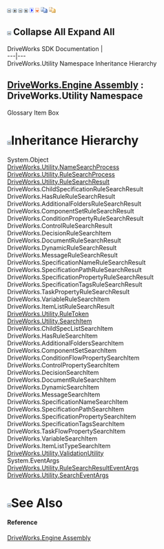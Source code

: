 ![](dotnetimages/collapse.gif) ![](dotnetimages/expand.gif) ![](dotnetimages/collapse.gif) ![](dotnetimages/expand.gif) ![](dotnetimages/drpdown.gif) ![](dotnetimages/drpdown_orange.gif) ![](dotnetimages/copycode.gif) ![](dotnetimages/copycodeHighlight.gif)

![](dotnetimages/collapse.gif) Collapse All Expand All  
---  
DriveWorks SDK Documentation  |   
---|---  
DriveWorks.Utility Namespace Inheritance Hierarchy   
  
[DriveWorks.Engine Assembly](topic2156.md) : DriveWorks.Utility Namespace  
---  
  
Glossary Item Box

# ![](dotnetimages/collapse.gif)Inheritance Hierarchy

System.Object  
[DriveWorks.Utility.NameSearchProcess](topic13195.md)  
[DriveWorks.Utility.RuleSearchProcess](topic13212.md)  
[DriveWorks.Utility.RuleSearchResult](topic13227.md)  
DriveWorks.ChildSpecificationRuleSearchResult  
DriveWorks.HasRuleRuleSearchResult  
DriveWorks.AdditionalFoldersRuleSearchResult  
DriveWorks.ComponentSetRuleSearchResult  
DriveWorks.ConditionPropertyRuleSearchResult  
DriveWorks.ControlRuleSearchResult  
DriveWorks.DecisionRuleSearchItem  
DriveWorks.DocumentRuleSearchResult  
DriveWorks.DynamicRuleSearchResult  
DriveWorks.MessageRuleSearchResult  
DriveWorks.SpecificationNameRuleSearchResult  
DriveWorks.SpecificationPathRuleSearchResult  
DriveWorks.SpecificationPropertyRuleSearchResult  
DriveWorks.SpecificationTagsRuleSearchResult  
DriveWorks.TaskPropertyRuleSearchResult  
DriveWorks.VariableRuleSearchItem  
DriveWorks.ItemListRuleSearchResult  
[DriveWorks.Utility.RuleToken](topic13249.md)  
[DriveWorks.Utility.SearchItem](topic13270.md)  
DriveWorks.ChildSpecListSearchItem  
DriveWorks.HasRuleSearchItem  
DriveWorks.AdditionalFoldersSearchItem  
DriveWorks.ComponentSetSearchItem  
DriveWorks.ConditionFlowPropertySearchItem  
DriveWorks.ControlPropertySearchItem  
DriveWorks.DecisionSearchItem  
DriveWorks.DocumentRuleSearchItem  
DriveWorks.DynamicSearchItem  
DriveWorks.MessageSearchItem  
DriveWorks.SpecificationNameSearchItem  
DriveWorks.SpecificationPathSearchItem  
DriveWorks.SpecificationPropertySearchItem  
DriveWorks.SpecificationTagsSearchItem  
DriveWorks.TaskFlowPropertySearchItem  
DriveWorks.VariableSearchItem  
DriveWorks.ItemListTypeSearchItem  
[DriveWorks.Utility.ValidationUtility](topic13287.md)  
System.EventArgs  
[DriveWorks.Utility.RuleSearchResultEventArgs](topic13242.md)  
[DriveWorks.Utility.SearchEventArgs](topic13263.md)  


# ![](dotnetimages/collapse.gif)See Also

#### Reference

[DriveWorks.Engine Assembly](topic2156.md)


